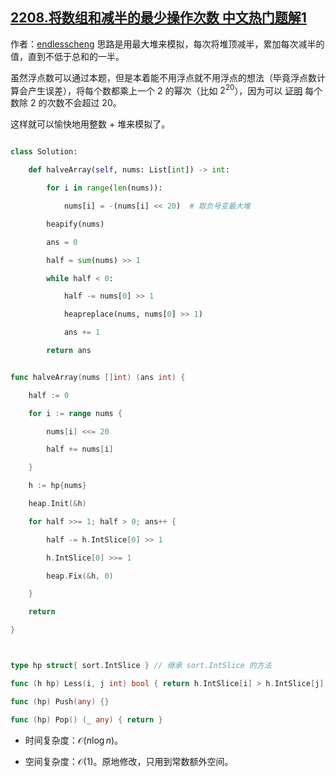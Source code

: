 ## [2208.将数组和减半的最少操作次数 中文热门题解1](https://leetcode.cn/problems/minimum-operations-to-halve-array-sum/solutions/100000/by-endlesscheng-xzk2)

作者：[endlesscheng](https://leetcode.cn/u/endlesscheng)
思路是用最大堆来模拟，每次将堆顶减半，累加每次减半的值，直到不低于总和的一半。

虽然浮点数可以通过本题，但是本着能不用浮点就不用浮点的想法（毕竟浮点数计算会产生误差），将每个数都乘上一个 $2$ 的幂次（比如 $2^{20}$），因为可以 [证明](https://leetcode.cn/problems/minimum-operations-to-halve-array-sum/solution/onsuan-fa-by-hqztrue-jalf/) 每个数除 $2$ 的次数不会超过 $20$。

这样就可以愉快地用整数 + 堆来模拟了。

```python [sol1-Python3]
class Solution:
    def halveArray(self, nums: List[int]) -> int:
        for i in range(len(nums)):
            nums[i] = -(nums[i] << 20)  # 取负号变最大堆
        heapify(nums)
        ans = 0
        half = sum(nums) >> 1
        while half < 0:
            half -= nums[0] >> 1
            heapreplace(nums, nums[0] >> 1)
            ans += 1
        return ans
```

```go [sol1-Go]
func halveArray(nums []int) (ans int) {
	half := 0
	for i := range nums {
		nums[i] <<= 20
		half += nums[i]
	}
	h := hp{nums}
	heap.Init(&h)
	for half >>= 1; half > 0; ans++ {
		half -= h.IntSlice[0] >> 1
		h.IntSlice[0] >>= 1
		heap.Fix(&h, 0)
	}
	return
}

type hp struct{ sort.IntSlice } // 继承 sort.IntSlice 的方法
func (h hp) Less(i, j int) bool { return h.IntSlice[i] > h.IntSlice[j] } // 最大堆
func (hp) Push(any) {}
func (hp) Pop() (_ any) { return }
```

- 时间复杂度：$\mathcal{O}(n\log n)$。
- 空间复杂度：$\mathcal{O}(1)$。原地修改，只用到常数额外空间。
